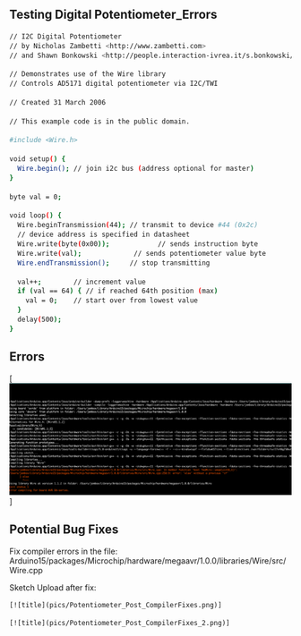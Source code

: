 ## Testing Digital Potentiometer_Errors

```sh
// I2C Digital Potentiometer
// by Nicholas Zambetti <http://www.zambetti.com>
// and Shawn Bonkowski <http://people.interaction-ivrea.it/s.bonkowski/>

// Demonstrates use of the Wire library
// Controls AD5171 digital potentiometer via I2C/TWI

// Created 31 March 2006

// This example code is in the public domain.

#include <Wire.h>

void setup() {
  Wire.begin(); // join i2c bus (address optional for master)
}

byte val = 0;

void loop() {
  Wire.beginTransmission(44); // transmit to device #44 (0x2c)
  // device address is specified in datasheet
  Wire.write(byte(0x00));            // sends instruction byte
  Wire.write(val);             // sends potentiometer value byte
  Wire.endTransmission();     // stop transmitting

  val++;        // increment value
  if (val == 64) { // if reached 64th position (max)
    val = 0;    // start over from lowest value
  }
  delay(500);
}

```

## Errors

[![title](pics/Potentiometer_Errors.png)]

## Potential Bug Fixes

Fix compiler errors in the file:
    Arduino15/packages/Microchip/hardware/megaavr/1.0.0/libraries/Wire/src/Wire.cpp


Sketch Upload after fix:

    [![title](pics/Potentiometer_Post_CompilerFixes.png)]

    [![title](pics/Potentiometer_Post_CompilerFixes_2.png)]
